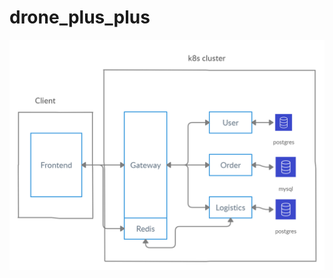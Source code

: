 # drone_plus_plus

![Image description](https://github.com/dev1911/drone_plus_plus/blob/master/documents/architecture.jpg)
